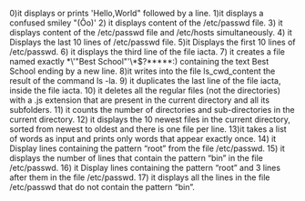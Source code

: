 0)it displays or prints 'Hello,World" followed by a line.
1)it displays a confused smiley "(Ôo)'
2) it displays content of the /etc/passwd file.
3) it displays content of the /etc/passwd file and /etc/hosts simultaneously.
4) it Displays the last 10 lines of /etc/passwd file.
5)it Displays the first 10 lines of /etc/passwd.
6) it displays the third line of the file iacta.
7) it  creates a file named exactly \*\\'"Best School"\'\\*$\?\*\*\*\*\*:) containing the text Best School ending by a new line.
8)it writes into the file ls_cwd_content the result of the command ls -la.
9) it  duplicates the last line of the file iacta, inside the file iacta.
10) it deletes all the regular files (not the directories) with a .js extension that are present in the current directory and all its subfolders.
11) it  counts the number of directories and sub-directories in the current directory.
12) it  displays the 10 newest files in the current directory, sorted from newest to oldest and there is one file per line.
13)it takes a list of words as input and prints only words that appear exactly once.
14) it Display lines containing the pattern “root” from the file /etc/passwd.
15) it displays the number of lines that contain the pattern “bin” in the file /etc/passwd.
16) it Display lines containing the pattern “root” and 3 lines after them in the file /etc/passwd.
17) it displays all the lines in the file /etc/passwd that do not contain the pattern “bin”.
